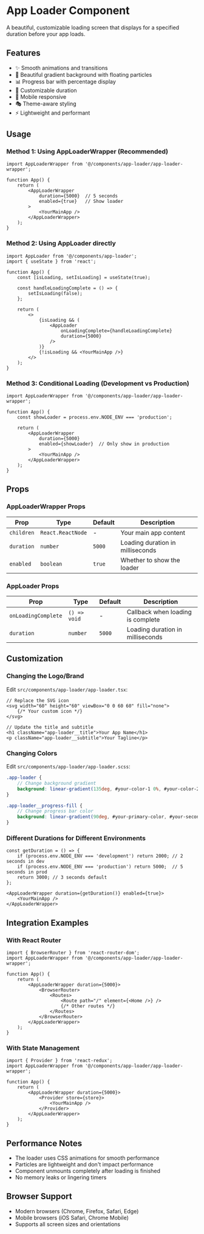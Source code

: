 # App Loader Component

A beautiful, customizable loading screen that displays for a specified duration before your app loads.

## Features

- ✨ Smooth animations and transitions
- 🎨 Beautiful gradient background with floating particles
- 📊 Progress bar with percentage display
- 🎯 Customizable duration
- 📱 Mobile responsive
- 🎭 Theme-aware styling
- ⚡ Lightweight and performant

## Usage

### Method 1: Using AppLoaderWrapper (Recommended)

```tsx
import AppLoaderWrapper from '@/components/app-loader/app-loader-wrapper';

function App() {
    return (
        <AppLoaderWrapper 
            duration={5000}  // 5 seconds
            enabled={true}   // Show loader
        >
            <YourMainApp />
        </AppLoaderWrapper>
    );
}
```

### Method 2: Using AppLoader directly

```tsx
import AppLoader from '@/components/app-loader';
import { useState } from 'react';

function App() {
    const [isLoading, setIsLoading] = useState(true);

    const handleLoadingComplete = () => {
        setIsLoading(false);
    };

    return (
        <>
            {isLoading && (
                <AppLoader 
                    onLoadingComplete={handleLoadingComplete}
                    duration={5000}
                />
            )}
            {!isLoading && <YourMainApp />}
        </>
    );
}
```

### Method 3: Conditional Loading (Development vs Production)

```tsx
import AppLoaderWrapper from '@/components/app-loader/app-loader-wrapper';

function App() {
    const showLoader = process.env.NODE_ENV === 'production';
    
    return (
        <AppLoaderWrapper 
            duration={5000}
            enabled={showLoader}  // Only show in production
        >
            <YourMainApp />
        </AppLoaderWrapper>
    );
}
```

## Props

### AppLoaderWrapper Props

| Prop | Type | Default | Description |
|------|------|---------|-------------|
| `children` | `React.ReactNode` | - | Your main app content |
| `duration` | `number` | `5000` | Loading duration in milliseconds |
| `enabled` | `boolean` | `true` | Whether to show the loader |

### AppLoader Props

| Prop | Type | Default | Description |
|------|------|---------|-------------|
| `onLoadingComplete` | `() => void` | - | Callback when loading is complete |
| `duration` | `number` | `5000` | Loading duration in milliseconds |

## Customization

### Changing the Logo/Brand

Edit `src/components/app-loader/app-loader.tsx`:

```tsx
// Replace the SVG icon
<svg width="60" height="60" viewBox="0 0 60 60" fill="none">
    {/* Your custom icon */}
</svg>

// Update the title and subtitle
<h1 className="app-loader__title">Your App Name</h1>
<p className="app-loader__subtitle">Your Tagline</p>
```

### Changing Colors

Edit `src/components/app-loader/app-loader.scss`:

```scss
.app-loader {
    // Change background gradient
    background: linear-gradient(135deg, #your-color-1 0%, #your-color-2 50%, #your-color-3 100%);
}

.app-loader__progress-fill {
    // Change progress bar color
    background: linear-gradient(90deg, #your-primary-color, #your-secondary-color);
}
```

### Different Durations for Different Environments

```tsx
const getDuration = () => {
    if (process.env.NODE_ENV === 'development') return 2000; // 2 seconds in dev
    if (process.env.NODE_ENV === 'production') return 5000;  // 5 seconds in prod
    return 3000; // 3 seconds default
};

<AppLoaderWrapper duration={getDuration()} enabled={true}>
    <YourMainApp />
</AppLoaderWrapper>
```

## Integration Examples

### With React Router

```tsx
import { BrowserRouter } from 'react-router-dom';
import AppLoaderWrapper from '@/components/app-loader/app-loader-wrapper';

function App() {
    return (
        <AppLoaderWrapper duration={5000}>
            <BrowserRouter>
                <Routes>
                    <Route path="/" element={<Home />} />
                    {/* Other routes */}
                </Routes>
            </BrowserRouter>
        </AppLoaderWrapper>
    );
}
```

### With State Management

```tsx
import { Provider } from 'react-redux';
import AppLoaderWrapper from '@/components/app-loader/app-loader-wrapper';

function App() {
    return (
        <AppLoaderWrapper duration={5000}>
            <Provider store={store}>
                <YourMainApp />
            </Provider>
        </AppLoaderWrapper>
    );
}
```

## Performance Notes

- The loader uses CSS animations for smooth performance
- Particles are lightweight and don't impact performance
- Component unmounts completely after loading is finished
- No memory leaks or lingering timers

## Browser Support

- Modern browsers (Chrome, Firefox, Safari, Edge)
- Mobile browsers (iOS Safari, Chrome Mobile)
- Supports all screen sizes and orientations
